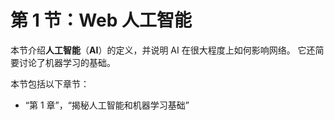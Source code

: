 # 第 1 节：Web 人工智能

本节介绍**人工智能**（**AI**）的定义，并说明 AI 在很大程度上如何影响网络。 它还简要讨论了机器学习的基础。

本节包括以下章节：

*   “第 1 章”，“揭秘人工智能和机器学习基础”